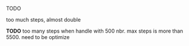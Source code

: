 TODO

too much steps, almost double

**TODO** too many steps when handle with 500 nbr. max steps is more than 5500. need to be optimize
